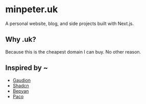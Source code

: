 # minpeter.uk

A personal website, blog, and side projects built with Next.js.

## Why .uk?

Because this is the cheapest domain I can buy. No other reason.

## Inspired by ~

- [Gaudion](https://gaudion.dev/)
- [Shadcn](https://shadcn.com/)
- [Bepyan](https://bepyan.me/)
- [Paco](https://paco.me/)
